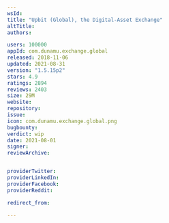```yaml
---
wsId: 
title: "Upbit (Global), the Digital-Asset Exchange"
altTitle: 
authors:

users: 100000
appId: com.dunamu.exchange.global
released: 2018-11-06
updated: 2021-08-31
version: "1.5.15p2"
stars: 4.9
ratings: 2894
reviews: 2403
size: 29M
website: 
repository: 
issue: 
icon: com.dunamu.exchange.global.png
bugbounty: 
verdict: wip
date: 2021-08-01
signer: 
reviewArchive:


providerTwitter: 
providerLinkedIn: 
providerFacebook: 
providerReddit: 

redirect_from:

---
```



